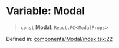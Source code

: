 # Variable: Modal

> `const` **Modal**: `React.FC`\<`ModalProps`\>

Defined in: [components/Modal/index.tsx:22](https://github.com/onyx-og/prismal-react/blob/58f2a21f9ad6834702d56e0dc3c10bd54a012008/src/components/Modal/index.tsx#L22)
